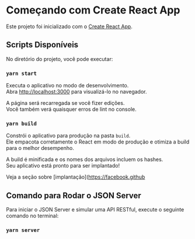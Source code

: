 # Começando com Create React App

Este projeto foi inicializado com o [Create React App](https://github.com/facebook/create-react-app).

## Scripts Disponíveis

No diretório do projeto, você pode executar:

### `yarn start`

Executa o aplicativo no modo de desenvolvimento.\
Abra [http://localhost:3000](http://localhost:3000) para visualizá-lo no navegador.

A página será recarregada se você fizer edições.\
Você também verá quaisquer erros de lint no console.

### `yarn build`

Constrói o aplicativo para produção na pasta `build`.\
Ele empacota corretamente o React em modo de produção e otimiza a build para o melhor desempenho.

A build é minificada e os nomes dos arquivos incluem os hashes.\
Seu aplicativo está pronto para ser implantado!

Veja a seção sobre [implantação](https://facebook.github

## Comando para Rodar o JSON Server

Para iniciar o JSON Server e simular uma API RESTful, execute o seguinte comando no terminal:

### `yarn server`
